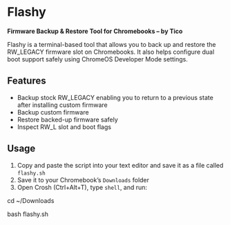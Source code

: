 # Flashy

**Firmware Backup & Restore Tool for Chromebooks – by Tico**

Flashy is a terminal-based tool that allows you to back up and restore the RW_LEGACY firmware slot on Chromebooks. It also helps configure dual boot support safely using ChromeOS Developer Mode settings.

## Features

- Backup stock RW_LEGACY enabling you to return to a previous state after installing custom firmware
- Backup custom firmware
- Restore backed-up firmware safely
- Inspect RW_L slot and boot flags

## Usage

1. Copy and paste the script into your text editor and save it as a file called `flashy.sh`
2. Save it to your Chromebook’s `Downloads` folder
3. Open Crosh (Ctrl+Alt+T), type `shell`, and run:


cd ~/Downloads

bash flashy.sh
